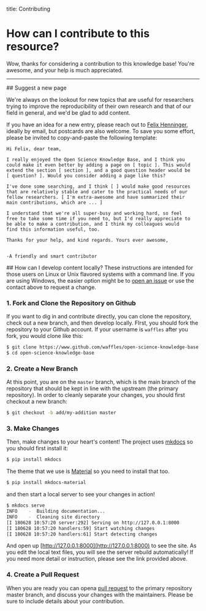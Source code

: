 title: Contributing

# How can I contribute to this resource?

Wow, thanks for considering a contribution to this knowledge base! You're awesome, and your help is much appreciated.

----

## Suggest a new page

We're always on the lookout for new topics that are useful for researchers trying to improve the reproducibility of their own research and that of our field in general, and we'd be glad to add content.

If you have an idea for a new entry, please reach out to [Felix Henninger](http://felixhenninger.com), ideally by email, but postcards are also welcome. To save you some effort, please be invited to copy-and-paste the following template:

    Hi Felix, dear team,

    I really enjoyed the Open Science Knowledge Base, and I think you
    could make it even better by adding a page on [ topic ]. This would
    extend the section [ section ], and a good question header would be
    [ question? ]. Would you consider adding a page like this?

    I've done some searching, and I think [ ] would make good resources
    that are relatively stable and cater to the practical needs of our
    fellow researchers. [ I'm extra-awesome and have summarized their
    main contributions, which are ... ]

    I understand that we're all super-busy and working hard, so feel
    free to take some time if you need to, but I'd really appreciate to
    be able to make a contribution, and I think my colleagues would
    find this information useful, too.

    Thanks for your help, and kind regards. Yours ever awesome,


    -A friendly and smart contributor


## How can I develop content locally?
These instructions are intended for those users on Linux or Unix flavored systems
with a command line. If you are using Windows, the easier option might be to
[open an issue](https://github.com/FelixHenninger/open-science-knowledge-base/issues) or use the contact above to request a change.


### 1. Fork and Clone the Repository on Github
If you want to dig in and contribute directly, you can clone the repository,
check out a new branch, and then develop locally. FIrst, you should fork the
repository to your Github account. If your username is `waffles` after you
fork, you would clone like this:

```bash
$ git clone https://www.github.com/waffles/open-science-knowledge-base
$ cd open-science-knowledge-base
```

### 2. Create a New Branch

At this point, you are on the `master` branch, which is the main branch of the
repository that should be kept in line with the upstream (the primary repository).
In order to cleanly separate your changes, you should first checkout a new branch:

```bash
$ git checkout -b add/my-addition master
```

### 3. Make Changes
Then, make changes to your heart's content! The project uses [mkdocs](https://www.mkdocs.org)
so you should first install it:

```bash
$ pip install mkdocs
```

The theme that we use is [Material](https://squidfunk.github.io/mkdocs-material/) so
you need to install that too.

```bash
$ pip install mkdocs-material
```

and then start a local server to see your changes in action!

```bash
$ mkdocs serve
INFO    -  Building documentation... 
INFO    -  Cleaning site directory 
[I 180628 10:57:20 server:292] Serving on http://127.0.0.1:8000
[I 180628 10:57:20 handlers:59] Start watching changes
[I 180628 10:57:20 handlers:61] Start detecting changes
```

And open up [http://127.0.0.1:8000](http://127.0.0.1:8000) to see the site. As you
edit the local text files, you will see the server rebuild automatically!
If you need more detail or instruction, please see the link provided above.

### 4. Create a Pull Request

When you are ready you can opena [pull request](https://help.github.com/articles/about-pull-requests/) to the primary repository master branch, and discuss your changes with the maintainers. Please be sure to include details about your contribution.
